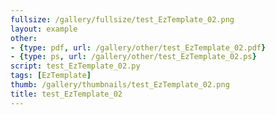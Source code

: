 ```yaml
---
fullsize: /gallery/fullsize/test_EzTemplate_02.png
layout: example
other:
- {type: pdf, url: /gallery/other/test_EzTemplate_02.pdf}
- {type: ps, url: /gallery/other/test_EzTemplate_02.ps}
script: test_EzTemplate_02.py
tags: [EzTemplate]
thumb: /gallery/thumbnails/test_EzTemplate_02.png
title: test_EzTemplate_02
---
```

